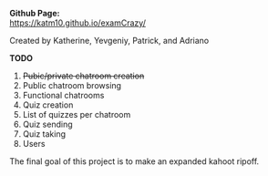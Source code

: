 **Github Page:**<br/>
<https://katm10.github.io/examCrazy/>

Created by Katherine, Yevgeniy, Patrick, and Adriano

**TODO**<br/>
1. ~~Pubic/private chatroom creation~~<br/>
2. Public chatroom browsing<br/>
3. Functional chatrooms<br/>
4. Quiz creation<br/>
5. List of quizzes per chatroom<br/>
6. Quiz sending<br/>
7. Quiz taking<br/>
8. Users<br/>

The final goal of this project is to make an expanded kahoot ripoff.
